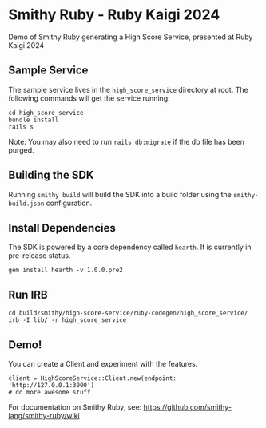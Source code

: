 # Smithy Ruby - Ruby Kaigi 2024
Demo of Smithy Ruby generating a High Score Service, presented at Ruby Kaigi 2024

## Sample Service
The sample service lives in the `high_score_service` directory at root. The following commands will get the service running:

```
cd high_score_service
bundle install
rails s
```

Note: You may also need to run `rails db:migrate` if the db file has been purged.

## Building the SDK

Running `smithy build` will build the SDK into a build folder using the `smithy-build.json` configuration.

## Install Dependencies

The SDK is powered by a core dependency called `hearth`. It is currently in pre-release status.

```
gem install hearth -v 1.0.0.pre2
```

## Run IRB

```
cd build/smithy/high-score-service/ruby-codegen/high_score_service/
irb -I lib/ -r high_score_service
```

## Demo!

You can create a Client and experiment with the features.

```
client = HighScoreService::Client.new(endpoint: 'http://127.0.0.1:3000')
# do more awesome stuff
```

For documentation on Smithy Ruby, see: https://github.com/smithy-lang/smithy-ruby/wiki
